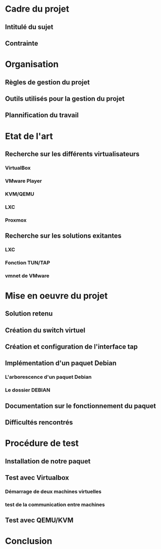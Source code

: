 # Cadre du projet
## Intitulé du sujet
## Contrainte
# Organisation
## Règles de gestion du projet
## Outils utilisés pour la gestion du projet
## Plannification du travail
# Etat de l'art
## Recherche sur les différents virtualisateurs
### VirtualBox
### VMware Player
### KVM/QEMU
### LXC
### Proxmox
## Recherche sur les solutions exitantes
### LXC
### Fonction TUN/TAP
### vmnet de VMware
# Mise en oeuvre du projet
## Solution retenu
## Création du switch virtuel
## Création et configuration de l'interface tap
## Implémentation d'un paquet Debian
### L'arborescence d'un paquet Debian
### Le dossier DEBIAN 
## Documentation sur le fonctionnement du paquet
## Difficultés rencontrés
# Procédure de test
## Installation de notre paquet
## Test avec Virtualbox
### Démarrage de deux machines virtuelles
### test de la communication entre machines
## Test avec QEMU/KVM
# Conclusion
